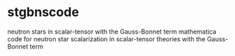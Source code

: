 # stgbnscode
neutron stars in scalar-tensor with the Gauss-Bonnet term
mathematica code for neutron star scalarization in scalar-tensor theories with the Gauss-Bonnet term
